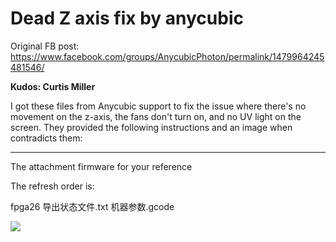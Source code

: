 # Dead Z axis fix by anycubic

Original FB post: https://www.facebook.com/groups/AnycubicPhoton/permalink/1479964245481546/

**Kudos: Curtis Miller**

I got these files from Anycubic support to fix the issue where there's no movement on the z-axis, the fans don't turn on, and no UV light on the screen. They provided the following instructions and an image when contradicts them:  

----

The attachment firmware for your reference  

The refresh order is: 

fpga26 
导出状态文件.txt
机器参数.gcode

![](http://file.suopprt.anycubic3d.com/bucket/uploadfile/201810/24/102410544834528.png)
